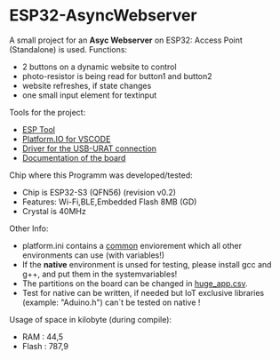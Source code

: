 # ESP32-AsyncWebserver

A small project for an **Asyc Webserver** on ESP32: Access Point (Standalone) is used.
Functions:

- 2 buttons on a dynamic website to control
- photo-resistor is being read for button1 and button2
- website refreshes, if state changes
- one small input element for textinput


Tools for the project:

- [ESP Tool](https://espressif.github.io/esptool-js/)
- [Platform.IO for VSCODE](https://platformio.org/install/ide?install=vscode)
- [Driver for the USB-URAT connection](https://www.silabs.com/developer-tools/usb-to-uart-bridge-vcp-drivers?tab=downloads)
- [Documentation of the board](<https://resource.heltec.cn/download/WiFi_Kit_32_V3/HTIT-WiFi%20kit32_V3(Rev1.1).pdf>)

Chip where this Programm was developed/tested:

- Chip is ESP32-S3 (QFN56) (revision v0.2)
- Features: Wi-Fi,BLE,Embedded Flash 8MB (GD)
- Crystal is 40MHz

Other Info:

- platform.ini contains a [common](https://github.com/T-Al-D/ESP32-AsyncWebserver/blob/main/platformio.ini) enviorement which all other environments can use (with variables!)
- If the **native** environment is unsed for testing, please install gcc and g++, and put them in the systemvariables!
- The partitions on the board can be changed in [huge_app.csv](https://github.com/T-Al-D/ESP32-AsyncWebserver/blob/main/data/partitions/huge_app.csv).
- Test for native can be written, if needed but IoT exclusive libraries (example: "Aduino.h") can´t be tested on native !

Usage of space in kilobyte (during compile):

- RAM : 44,5
- Flash : 787,9
